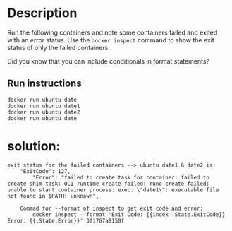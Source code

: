 # Description
Run the following containers and note some containers failed and exited with an error status.
Use the `docker inspect` command to show the exit status of only the failed containers.

Did you know that you can include conditionals in format statements?

## Run instructions

    docker run ubuntu date
    docker run ubuntu date1
    docker run ubuntu date2
    docker run ubuntu date
    
    
# solution:
	exit status for the failed containers --> ubuntu date1 & date2 is:
		"ExitCode": 127,
            "Error": "failed to create task for container: failed to create shim task: OCI runtime create failed: runc create failed: unable to start container process: exec: \"date1\": executable file not found in $PATH: unknown",
            
        Commad for --format of inspect to get exit code and error:
        	docker inspect --format 'Exit Code: {{index .State.ExitCode}} Error: {{.State.Error}}' 3f1767a8150f

	


